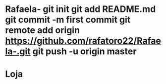 # Rafaela- git init git add README.md git commit -m first commit git remote add origin https://github.com/rafatoro22/Rafaela-.git git push -u origin master
# Loja
